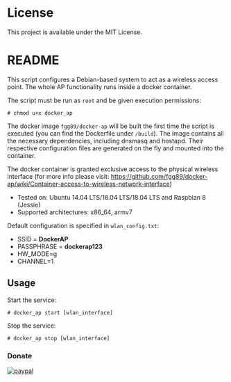 # License

This project is available under the MIT License.

# README

This script configures a Debian-based system to act as a wireless access point. The whole AP functionality runs inside a docker container.

The script must be run as ``root`` and be given execution permissions:

```
# chmod u+x docker_ap
```

The docker image ``fgg89/docker-ap`` will be built the first time the script is executed (you can find the Dockerfile under ``/build``). The image contains all the necessary dependencies, including dnsmasq and hostapd. Their respective configuration files are generated on the fly and mounted into the container.

The docker container is granted exclusive access to the physical wireless interface (for more info please visit: https://github.com/fgg89/docker-ap/wiki/Container-access-to-wireless-network-interface)

* Tested on: Ubuntu 14.04 LTS/16.04 LTS/18.04 LTS and Raspbian 8 (Jessie)
* Supported architectures: x86_64, armv7

Default configuration is specified in ``wlan_config.txt``:

* SSID = **DockerAP**
* PASSPHRASE = **dockerap123**
* HW_MODE=g
* CHANNEL=1

## Usage

Start the service:

```
# docker_ap start [wlan_interface]
```

Stop the service:

```
# docker_ap stop [wlan_interface]
```

### Donate

[![paypal](https://www.paypalobjects.com/en_US/ES/i/btn/btn_donateCC_LG.gif)](https://www.paypal.com/cgi-bin/webscr?cmd=_s-xclick&hosted_button_id=CGSJNMMTF7EC8)


